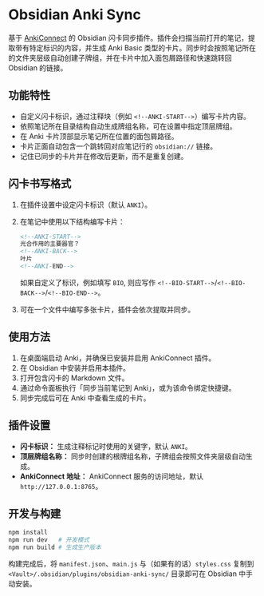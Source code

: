 # Obsidian Anki Sync

基于 [AnkiConnect](https://foosoft.net/projects/anki-connect/) 的 Obsidian 闪卡同步插件。插件会扫描当前打开的笔记，提取带有特定标识的内容，并生成 Anki Basic 类型的卡片。同步时会按照笔记所在的文件夹层级自动创建子牌组，并在卡片中加入面包屑路径和快速跳转回 Obsidian 的链接。

## 功能特性

- 自定义闪卡标识，通过注释块（例如 `<!--ANKI-START-->`）编写卡片内容。
- 依照笔记所在目录结构自动生成牌组名称，可在设置中指定顶层牌组。
- 在 Anki 卡片顶部显示笔记所在位置的面包屑路径。
- 卡片正面自动包含一个跳转回对应笔记行的 `obsidian://` 链接。
- 记住已同步的卡片并在修改后更新，而不是重复创建。

## 闪卡书写格式

1. 在插件设置中设定闪卡标识（默认 `ANKI`）。
2. 在笔记中使用以下结构编写卡片：

   ```markdown
   <!--ANKI-START-->
   光合作用的主要器官？
   <!--ANKI-BACK-->
   叶片
   <!--ANKI-END-->
   ```

   如果自定义了标识，例如填写 `BIO`, 则应写作 `<!--BIO-START-->`/`<!--BIO-BACK-->`/`<!--BIO-END-->`。

3. 可在一个文件中编写多张卡片，插件会依次提取并同步。

## 使用方法

1. 在桌面端启动 Anki，并确保已安装并启用 AnkiConnect 插件。
2. 在 Obsidian 中安装并启用本插件。
3. 打开包含闪卡的 Markdown 文件。
4. 通过命令面板执行「同步当前笔记到 Anki」，或为该命令绑定快捷键。
5. 同步完成后可在 Anki 中查看生成的卡片。

## 插件设置

- **闪卡标识：** 生成注释标记时使用的关键字，默认 `ANKI`。
- **顶层牌组名称：** 同步时创建的根牌组名称，子牌组会按照文件夹层级自动生成。
- **AnkiConnect 地址：** AnkiConnect 服务的访问地址，默认 `http://127.0.0.1:8765`。

## 开发与构建

```bash
npm install
npm run dev   # 开发模式
npm run build # 生成生产版本
```

构建完成后，将 `manifest.json`、`main.js` 与（如果有的话）`styles.css` 复制到 `<Vault>/.obsidian/plugins/obsidian-anki-sync/` 目录即可在 Obsidian 中手动安装。
